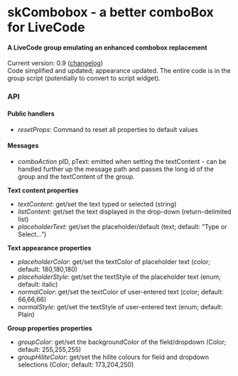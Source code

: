 # skCombobox - a better comboBox for LiveCode
#### A LiveCode group emulating an enhanced combobox replacement  

Current version: 0.9 ([changelog](/changelog.md))  
Code simplified and updated; appearance updated. The entire code is in the group script (potentially to convert to script widget).

### API
#### Public handlers
- _resetProps_: Command to reset all properties to default values

#### Messages
- _comboAction_ pID, pText: emitted when setting the textContent - can be handled further up the message path and passes the long id of the group and the textContent of the group.  
  
**Text content properties**  
- _textContent_: get/set the text typed or selected (string)  
- _listContent_: get/set the text displayed in the drop-down (return-delimited list)  
- _placeholderText_: get/set the placeholder/default (text; default: “Type or Select…”)  
  
**Text appearance properties**  
- _placeholderColor_: get/set the textColor of placeholder text (color; default: 180,180,180)  
- _placeholderStyle_: get/set the textStyle of the placeholder text (enum; default: italic)  
- _normalColor_: get/set the textColor of user-entered text (color; default: 66,66,66)  
- _normalStyle_: get/set the textStyle of user-entered text (enum; default: Plain)  
  
**Group properties properties**  
- _groupColor_: get/set the backgroundColor of the field/dropdown (Color; default: 255,255,255)
- _groupHiliteColor_: get/set the hilite colours for field and dropdown selections (Color; default: 173,204,250)

